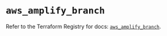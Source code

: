 # `aws_amplify_branch`

Refer to the Terraform Registry for docs: [`aws_amplify_branch`](https://registry.terraform.io/providers/hashicorp/aws/5.45.0/docs/resources/amplify_branch).
